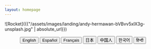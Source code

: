 ```yaml
---
layout: homepage
---
```

![Rocket]({{"/assets/images/landing/andy-hermawan-bVBvv5xlX3g-unsplash.jpg" | absolute_url}})

<div style="text-align:center; background-color:inherit !important;" class="bg-dark">
<button type="button" onclick='javascript:goto(this, "lang/en/blog/");' class="btn btn-primary btn-lg">English</button>
<button type="button" onclick='javascript:goto(this, "lang/es/blog/");' class="btn btn-primary btn-lg">Español</button>
<button type="button" onclick='javascript:goto(this, "lang/fr/blog/");' class="btn btn-primary btn-lg">Français</button>
<button type="button" onclick='javascript:goto(this, "lang/ja/blog/");' class="btn btn-primary btn-lg">日本</button>
<button type="button" onclick='javascript:goto(this, "lang/cz/blog/");' class="btn btn-primary btn-lg">中国人</button>
<button type="button" onclick='javascript:goto(this, "lang/ko/blog/");' class="btn btn-primary btn-lg">한국어</button>
<button type="button" onclick='javascript:goto(this, "lang/hi/blog/");' class="btn btn-primary btn-lg">हिन्दी</button>
</div>

